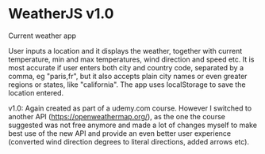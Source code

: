 # WeatherJS v1.0
Current weather app

User inputs a location and it displays the weather, together with current temperature, min and max temperatures, wind direction and speed etc. It is most accurate if user enters both city and country code, separated by a comma, eg "paris,fr", but it also accepts plain city names or even greater regions or states, like "california". The app uses localStorage to save the location entered.

v1.0: Again created as part of a udemy.com course. However I switched to another API (https://openweathermap.org/), as the one the course suggested was not free anymore and made a lot of changes myself to make best use of the new API and provide an even better user experience (converted wind direction degrees to literal directions, added arrows etc).
